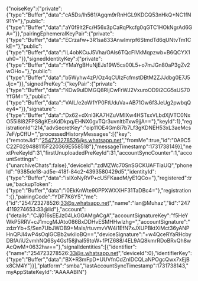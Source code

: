 {"noiseKey":{"private":{"type":"Buffer","data":"cA5Ds/lh561/Agqm9rRnHGL9KDCQ53nHkQ+NC1fN91Y="},"public":{"type":"Buffer","data":"aY0f9lt2Fc/H56x3pCaRqPkcfg0qGTC1HOkNgrAd6GA="}},"pairingEphemeralKeyPair":{"private":{"type":"Buffer","data":"ECrzafw+3R1sa833AnwImrpf6StmdTd6qUNtvTm1CkE="},"public":{"type":"Buffer","data":"lL4obKCuJ5Vha/OAls6TQcFIVkMqpzwb+B6QCYX1uh0="}},"signedIdentityKey":{"private":{"type":"Buffer","data":"YMaYgBHuNjEJs19W5cs00L5+o7mJGn80aP3gZv2wOHo="},"public":{"type":"Buffer","data":"b5Wyhw4zP/Oz4qCUIzFcfmstDBtM2ZJJdbg0E7J5Jjc="}},"signedPreKey":{"keyPair":{"private":{"type":"Buffer","data":"KOw9uIDMGQ8RIjCwFrWJ2VxuroOD9i2CG5sUS70YfGM="},"public":{"type":"Buffer","data":"VAIL/e2oW1YP0FtUduVa+AB71Ow6f3JeUg2pwbqQey4="}},"signature":{"type":"Buffer","data":"Dx62+dXnl3KA7HZuVMIXw4HSTsxVLbdXjVTC0NxO55i8l82FPS8gKEsKdDkpq/EHNX0gvTQr3uvnltbTxw9jjA=="},"keyId":1},"registrationId":214,"advSecretKey":"oip11OE4Gm8i7b7Lf3gKDNEH53xL3aeMcs7eF/pCffU=","processedHistoryMessages":[{"key":{"remoteJid":"254723278526@s.whatsapp.net","fromMe":true,"id":"0A9C5C22F029488115F220369E558518"},"messageTimestamp":1731738149}],"nextPreKeyId":31,"firstUnuploadedPreKeyId":31,"accountSyncCounter":1,"accountSettings":{"unarchiveChats":false},"deviceId":"zdMZWc70SnSGCKUAFTiaUQ","phoneId":"9385de18-ad5e-418f-84c2-4393580429d5","identityId":{"type":"Buffer","data":"isIXoNyRVP+cU5FKaadM/yE1QCo="},"registered":true,"backupToken":{"type":"Buffer","data":"i0EkKnWte90PPXWXXHF31TaDBc4="},"registration":{},"pairingCode":"YDF7K6Y5","me":{"id":"254723278526:33@s.whatsapp.net","name":"Ian@Muhaz","lid":"2474119274653:33@lid"},"account":{"details":"CJj016sEEJz04LkGGAMgACgA","accountSignatureKey":"f5HeYWkP5RRV+cJ1mcgMJAto086BxDDHvESMHHwIzhg=","accountSignature":"zdzrYb+S/Sen7UbJWOB9+MaIs/rtuvmvVW4i1EfN7xJXUPBktXiMct36yANPHnQPJl4wP4sOqIGCBb2wkiIoBQ==","deviceSignature":"+w4QceRYaRHcbyDBfA/iU2vmhNQ6Sy4Gsf58jhaI59toW+fPfZ688/4EL9AQ8kmrRDoBRvQh8wAcQwM+0632hw=="},"signalIdentities":[{"identifier":{"name":"254723278526:33@s.whatsapp.net","deviceId":0},"identifierKey":{"type":"Buffer","data":"BX+R3mFpD+UUVfnCdZnIDCQLaNPOgcQwx7xEjBx8CM4Y"}}],"platform":"smba","lastAccountSyncTimestamp":1731738143,"myAppStateKeyId":"AAAAABIN"}

